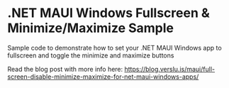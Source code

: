 # .NET MAUI Windows Fullscreen & Minimize/Maximize Sample
Sample code to demonstrate how to set your .NET MAUI Windows app to fullscreen and toggle the minimize and maximize buttons

Read the blog post with more info here: https://blog.verslu.is/maui/full-screen-disable-minimize-maximize-for-net-maui-windows-apps/
